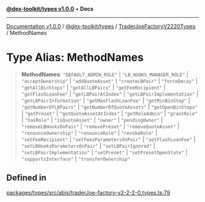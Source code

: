 [**@dex-toolkit/types v1.0.0**](../../../README.md) • **Docs**

***

[Documentation v1.0.0](../../../../../packages.md) / [@dex-toolkit/types](../../../README.md) / [TraderJoeFactoryV2220Types](../README.md) / MethodNames

# Type Alias: MethodNames

> **MethodNames**: `"DEFAULT_ADMIN_ROLE"` \| `"LB_HOOKS_MANAGER_ROLE"` \| `"acceptOwnership"` \| `"addQuoteAsset"` \| `"createLBPair"` \| `"forceDecay"` \| `"getAllBinSteps"` \| `"getAllLBPairs"` \| `"getFeeRecipient"` \| `"getFlashLoanFee"` \| `"getLBPairAtIndex"` \| `"getLBPairImplementation"` \| `"getLBPairInformation"` \| `"getMaxFlashLoanFee"` \| `"getMinBinStep"` \| `"getNumberOfLBPairs"` \| `"getNumberOfQuoteAssets"` \| `"getOpenBinSteps"` \| `"getPreset"` \| `"getQuoteAssetAtIndex"` \| `"getRoleAdmin"` \| `"grantRole"` \| `"hasRole"` \| `"isQuoteAsset"` \| `"owner"` \| `"pendingOwner"` \| `"removeLBHooksOnPair"` \| `"removePreset"` \| `"removeQuoteAsset"` \| `"renounceOwnership"` \| `"renounceRole"` \| `"revokeRole"` \| `"setFeeRecipient"` \| `"setFeesParametersOnPair"` \| `"setFlashLoanFee"` \| `"setLBHooksParametersOnPair"` \| `"setLBPairIgnored"` \| `"setLBPairImplementation"` \| `"setPreset"` \| `"setPresetOpenState"` \| `"supportsInterface"` \| `"transferOwnership"`

## Defined in

[packages/types/src/abis/traderJoe-factory-v2-2-2-0.types.ts:79](https://github.com/niZmosis/dex-toolkit/blob/3d8b41b44787b30fbea5de3ab4737662ffb61bc8/packages/types/src/abis/traderJoe-factory-v2-2-2-0.types.ts#L79)
